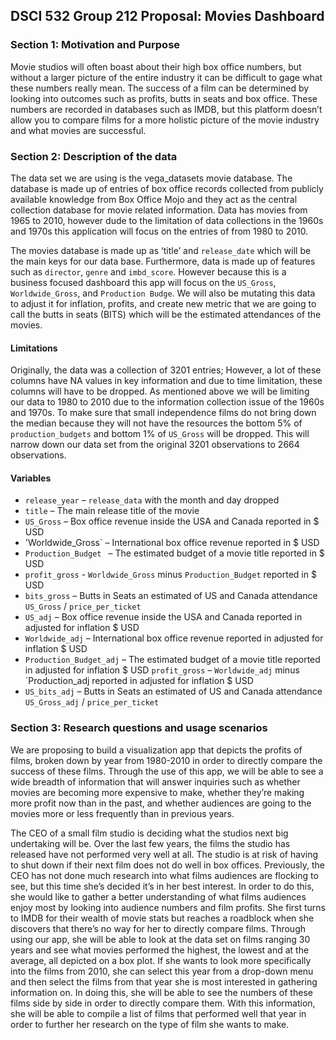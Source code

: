 ## DSCI 532 Group 212 Proposal: Movies Dashboard

### Section 1: Motivation and Purpose

Movie studios will often boast about their high box office numbers, but without a larger picture of the entire industry it can be difficult to gage what these numbers really mean. The success of a film can be determined by looking into outcomes such as profits, butts in seats and box office. These numbers are recorded in databases such as IMDB, but this platform doesn’t allow you to compare films for a more holistic picture of the movie industry and what movies are successful.

### Section 2: Description of the data

The data set we are using is the vega_datasets movie database. The database is made up of entries of box office records collected from publicly available knowledge from Box Office Mojo and they act as the central collection database for movie related information. Data has movies from 1965 to 2010, however dude to the limitation of data collections in the 1960s and 1970s this application will focus on the entries of from 1980 to 2010. 

The movies database is made up as ‘title’ and `release_date` which will be the main keys for our data base. Furthermore, data is made up of features such as `director`, `genre` and `imbd_score`. However because this is a business focused dashboard this app will focus on the `US_Gross`,  `Worldwide_Gross`, and `Production Budge`. We will also be mutating this data to adjust it for inflation, profits, and create new metric that we are going to call the butts in seats (BITS) which will be the estimated attendances of the movies. 

#### Limitations

Originally, the data was a collection of 3201 entries; However, a lot of these columns have NA values in key information and due to time limitation, these columns will have to be dropped. As mentioned above we will be limiting our data to 1980 to 2010 due to the information collection issue of the 1960s and 1970s. To make sure that small independence films do not bring down the median because they will not have the resources the bottom 5% of `production_budgets` and bottom 1% of `US_Gross` will be dropped. This will narrow down our data set from the original 3201 observations to 2664 observations. 

#### Variables

- `release_year` – `release_data` with the month and day dropped
- `title` – The main release title of the movie 
- `US_Gross` – Box office revenue inside the USA and Canada reported in $ USD
- 'Worldwide_Gross` – International box office revenue reported in $ USD 
- `Production_Budget ` – The estimated budget of a movie title reported in $ USD 
- `profit_gross` - `Worldwide_Gross` minus `Production_Budget` reported in $ USD
- `bits_gross` – Butts in Seats an estimated of US and Canada attendance `US_Gross` / `price_per_ticket` 
- `US_adj` – Box office revenue inside the USA and Canada reported in adjusted for inflation $ USD
- `Worldwide_adj` – International box office revenue reported in adjusted for inflation 
$ USD 
- `Production_Budget_adj` – The estimated budget of a movie title reported in adjusted for inflation $ USD
`profit_gross` 
– `Worldwide_adj` minus `Production_adj reported in adjusted for inflation $ USD
- `US_bits_adj` – Butts in Seats an estimated of US and Canada attendance `US_Gross_adj` / `price_per_ticket` 




### Section 3: Research questions and usage scenarios


We are proposing to build a visualization app that depicts the profits of films, broken down by year from 1980-2010 in order to directly compare the success of these films. Through the use of this app, we will be able to see a wide breadth of information that will answer inquiries such as whether movies are becoming more expensive to make, whether they’re making more profit now than in the past, and whether audiences are going to the movies more or less frequently than in previous years. 

The CEO of a small film studio is deciding what the studios next big undertaking will be. Over the last few years, the films the studio has released have not performed very well at all. The studio is at risk of having to shut down if their next film does not do well in box offices. Previously, the CEO has not done much research into what films audiences are flocking to see, but this time she’s decided it’s in her best interest. In order to do this, she would like to gather a better understanding of what films audiences enjoy most by looking into audience numbers and film profits. She first turns to IMDB for their wealth of movie stats but reaches a roadblock when she discovers that there’s no way for her to directly compare films. Through using our app, she will be able to look at the data set on films ranging 30 years and see what movies performed the highest, the lowest and at the average, all depicted on a box plot. If she wants to look more specifically into the films from 2010, she can select this year from a drop-down menu and then select the films from that year she is most interested in gathering information on. In doing this, she will be able to see the numbers of these films side by side in order to directly compare them.
With this information, she will be able to compile a list of films that performed well that year in order to further her research on the type of film she wants to make.


